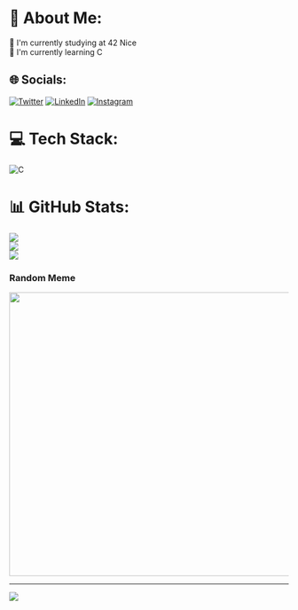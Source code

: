 # 💫 About Me:
🔭 I'm currently studying at 42 Nice<br>🌱 I'm currently learning C


## 🌐 Socials:
[![Twitter](https://img.shields.io/badge/Twitter-%231DA1F2.svg?logo=Twitter&logoColor=white)](https://twitter.com/A_Azrod_FR) 
[![LinkedIn](https://img.shields.io/badge/LinkedIn-%230077B5.svg?logo=linkedin&logoColor=white)](https://linkedin.com/in/tom-sorabella-26a336189)
[![Instagram](https://img.shields.io/badge/Instagram-%23E4405F.svg?logo=Instagram&logoColor=white)](https://instagram.com/azrouud)

# 💻 Tech Stack:
![C](https://img.shields.io/badge/c-%2300599C.svg?style=for-the-badge&logo=c&logoColor=white)
# 📊 GitHub Stats:
![](https://github-readme-stats.vercel.app/api?username=azrod42&theme=tokyonight&hide_border=false&include_all_commits=false&count_private=false)<br/>
![](https://github-readme-streak-stats.herokuapp.com/?user=azrod42&theme=tokyonight&hide_border=false)<br/>
![](https://github-readme-stats.vercel.app/api/top-langs/?username=azrod42&theme=tokyonight&hide_border=false&include_all_commits=false&count_private=false&layout=compact)

###  Random Meme
<img src="https://random-memer.herokuapp.com/" width="512px"/>

---
[![](https://visitcount.itsvg.in/api?id=azrod42&icon=0&color=0)](https://visitcount.itsvg.in)
